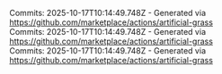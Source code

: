 Commits: 2025-10-17T10:14:49.748Z - Generated via https://github.com/marketplace/actions/artificial-grass
<br>
Commits: 2025-10-17T10:14:49.748Z - Generated via https://github.com/marketplace/actions/artificial-grass
<br>
Commits: 2025-10-17T10:14:49.748Z - Generated via https://github.com/marketplace/actions/artificial-grass
<br>
